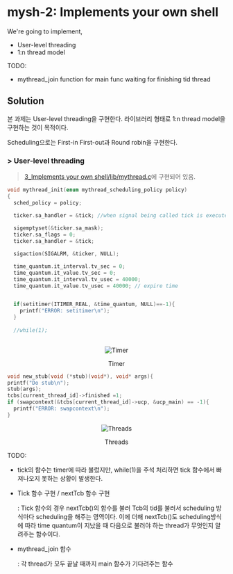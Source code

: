 # mysh-2: Implements your own shell

We're going to implement,
  * User-level threading
  * 1:n thread model

TODO:
  * mythread_join function for main func waiting for finishing tid thread

## Solution
본 과제는 User-level threading을 구현한다. 라이브러리 형태로 1:n thread model을 구현하는 것이 목적이다.

Scheduling으로는 First-in First-out과 Round robin을 구현한다.

### > User-level threading 

> [3_Implements your own shell/lib/mythread.c](https://github.com/Chokyungsun/2018OS_Assignment/blob/master/3_Implements%20your%20own%20shell/lib/mythread.c)에 구현되어 있음.

```C
void mythread_init(enum mythread_scheduling_policy policy)
{
  sched_policy = policy;

  ticker.sa_handler = &tick; //when signal being called tick is executed
  
  sigemptyset(&ticker.sa_mask);
  ticker.sa_flags = 0;
  ticker.sa_handler = &tick; 

  sigaction(SIGALRM, &ticker, NULL);

  time_quantum.it_interval.tv_sec = 0;
  time_quantum.it_value.tv_sec = 0;
  time_quantum.it_interval.tv_usec = 40000;
  time_quantum.it_value.tv_usec = 40000; // expire time


  if(setitimer(ITIMER_REAL, &time_quantum, NULL)==-1){
    printf("ERROR: setitimer\n");
  }
  
  //while(1);
  
  ```
 
 <p align = "center">
<img src=""  alt="Timer">
</p>
 
 <p align = "center"> Timer </p>
  
  ```C
  void new_stub(void (*stub)(void*), void* args){
  printf("Do stub\n");
  stub(args);
  tcbs[current_thread_id]->finished =1;
  if (swapcontext(&tcbs[current_thread_id]->ucp, &ucp_main) == -1){
    printf("ERROR: swapcontext\n");
  }
  ```
  
<p align = "center">
<img src=""  alt="Threads">
</p>
 
 <p align = "center"> Threads </p>

  
 TODO: 
 
 * tick의 함수는 timer에 따라 불렀지만, while(1)을 주석 처리하면 tick 함수에서 빠져나오지 못하는 상황이 발생한다.
 
 * Tick 함수 구현 / nextTcb 함수 구현
  
      : Tick 함수의 경우 nextTcb()의 함수를 불러 Tcb의 tid를 불러서 scheduling 방식마다 scheduling을 해주는 영역이다. 이에 더해 nextTcb()도 scheduling방식에 따라 time quantum이 지났을 때 다음으로 불러야 하는 thread가 무엇인지 알려주는 함수이다.

* mythread_join 함수

    : 각 thread가 모두 끝날 때까지 main 함수가 기다려주는 함수



